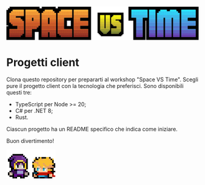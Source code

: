 ![Space VS Time logo](space-vs-time-logo.png)

# Progetti client

Clona questo repository per prepararti al workshop "Space VS Time".
Scegli pure il progetto client con la tecnologia che preferisci. Sono disponibili questi tre:

- TypeScript per Node >= 20;
- C# per .NET 8;
- Rust.

Ciascun progetto ha un README specifico che indica come iniziare.

Buon divertimento!

![Space VS Time characters](space-vs-time-characters.gif)
